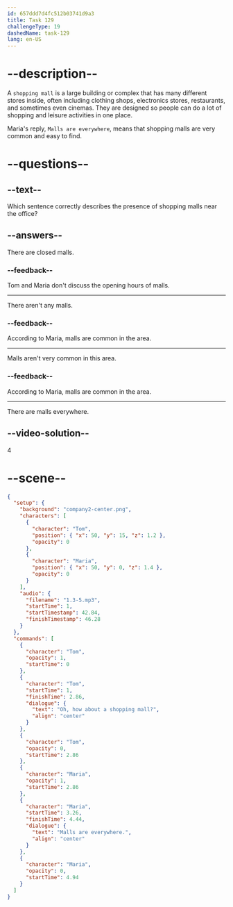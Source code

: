 ```yaml
---
id: 657ddd7d4fc512b03741d9a3
title: Task 129
challengeType: 19
dashedName: task-129
lang: en-US
---
```


<!-- (audio) Tom: Oh, how about a shopping mall?
Maria: Malls are everywhere. -->

# --description--

A `shopping mall` is a large building or complex that has many different stores inside, often including clothing shops, electronics stores, restaurants, and sometimes even cinemas. They are designed so people can do a lot of shopping and leisure activities in one place.

Maria's reply, `Malls are everywhere`, means that shopping malls are very common and easy to find.

# --questions--

## --text--

Which sentence correctly describes the presence of shopping malls near the office?

## --answers--

There are closed malls.

### --feedback--

Tom and Maria don't discuss the opening hours of malls.

---

There aren't any malls.

### --feedback--

According to Maria, malls are common in the area.

---

Malls aren't very common in this area.

### --feedback--

According to Maria, malls are common in the area.

---

There are malls everywhere.

## --video-solution--

4

# --scene--

```json
{
  "setup": {
    "background": "company2-center.png",
    "characters": [
      {
        "character": "Tom",
        "position": { "x": 50, "y": 15, "z": 1.2 },
        "opacity": 0
      },
      {
        "character": "Maria",
        "position": { "x": 50, "y": 0, "z": 1.4 },
        "opacity": 0
      }
    ],
    "audio": {
      "filename": "1.3-5.mp3",
      "startTime": 1,
      "startTimestamp": 42.84,
      "finishTimestamp": 46.28
    }
  },
  "commands": [
    {
      "character": "Tom",
      "opacity": 1,
      "startTime": 0
    },
    {
      "character": "Tom",
      "startTime": 1,
      "finishTime": 2.86,
      "dialogue": {
        "text": "Oh, how about a shopping mall?",
        "align": "center"
      }
    },
    {
      "character": "Tom",
      "opacity": 0,
      "startTime": 2.86
    },
    {
      "character": "Maria",
      "opacity": 1,
      "startTime": 2.86
    },
    {
      "character": "Maria",
      "startTime": 3.26,
      "finishTime": 4.44,
      "dialogue": {
        "text": "Malls are everywhere.",
        "align": "center"
      }
    },
    {
      "character": "Maria",
      "opacity": 0,
      "startTime": 4.94
    }
  ]
}
```
